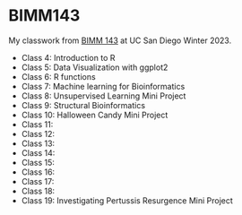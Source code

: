 # BIMM143

My classwork from [BIMM 143](https://bioboot.github.io/bimm143_W23/) at UC San Diego Winter 2023.

- Class 4: Introduction to R
- Class 5: Data Visualization with ggplot2
- Class 6: R functions
- Class 7: Machine learning for Bioinformatics
- Class 8: Unsupervised Learning Mini Project
- Class 9: Structural Bioinformatics
- Class 10: Halloween Candy Mini Project
- Class 11: 
- Class 12:
- Class 13:
- Class 14:
- Class 15:
- Class 16:
- Class 17: 
- Class 18:
- Class 19: Investigating Pertussis Resurgence Mini Project

